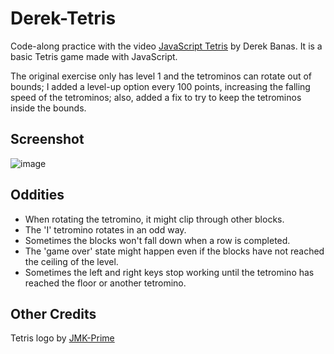# Derek-Tetris

Code-along practice with the video [JavaScript Tetris](https://www.youtube.com/watch?v=QDp8BZbwOqk) by Derek Banas. It is a basic Tetris game made with JavaScript.

The original exercise only has level 1 and the tetrominos can rotate out of bounds; I added a level-up option every 100 points, increasing the falling speed of the tetrominos; also, added a fix to try to keep the tetrominos inside the bounds.

## Screenshot

![image](https://github.com/user-attachments/assets/dac9cc63-7784-4a53-bd64-13cbeecdb0f4)


## Oddities

- When rotating the tetromino, it might clip through other blocks.
- The 'I' tetromino rotates in an odd way.
- Sometimes the blocks won't fall down when a row is completed.
- The 'game over' state might happen even if the blocks have not reached the ceiling of the level.
- Sometimes the left and right keys stop working until the tetromino has reached the floor or another tetromino.

## Other Credits

Tetris logo by [JMK-Prime](https://www.deviantart.com/jmk-prime/art/Tetris-Logo-512366364)
